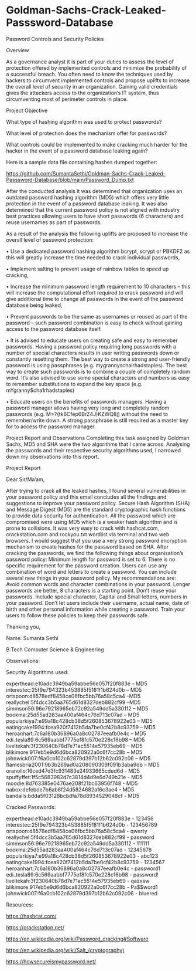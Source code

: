 # Goldman-Sachs-Crack-Leaked-Passsword-Database


Password Controls and Security Policies

Overview

As a governance analyst it is part of your duties to assess the level of protection offered by implemented controls and minimize the probability of a successful breach. You often need to know the techniques used by hackers to circumvent implemented controls and propose uplifts to increase the overall level of security in an organization. Gaining valid credentials gives the attackers access to the organization’s IT system, thus circumventing most of perimeter controls in place.


Project Objective

What type of hashing algorithm was used to protect passwords?

What level of protection does the mechanism offer for passwords?

What controls could be implemented to make cracking much harder for the hacker in the event of a password database leaking again?

Here is a sample data file containing hashes dumped together:

https://github.com/SumantaSethi/Goldman-Sachs-Crack-Leaked-Passsword-Database/blob/main/Password_Dump.txt

After the conducted analysis it was determined that organization uses an outdated password hashing algorithm (MD5) which offers very little protection in the event of a password database leaking. It was also determined that the current password policy is not aligned with industry best practices allowing users to have short passwords (6 characters) and reuse usernames as part of passwords.

As a result of the analysis the following uplifts are proposed to increase the overall level of password protection:

• Use a dedicated password hashing algorithm bcrypt, scrypt or PBKDF2 as this will greatly increase the time needed to crack individual passwords,

• Implement salting to prevent usage of rainbow tables to speed up cracking,

• Increase the minimum password length requirement to 10 characters – this will increase the computational effort required to crack password and will give additional time to change all passwords in the event of the password database being leaked,

• Prevent passwords to be the same as usernames or reused as part of the password – such password combination is easy to check without gaining access to the password database itself.

• It is advised to educate users on creating safe and easy to remember passwords. Having a password policy requiring long passwords with a number of special characters results in user writing passwords down or constantly resetting them. The best way to create a strong and user-friendly password is using passphrases (e.g. mygrannyschairhadstaples). The best way to create such passwords is to combine a couple of completely random word. It’s also advised to use some special characters and numbers as easy to remember substitutions to expand the key space (e.g. mYgranny$cha1rhadstaples)

• Educate users on the benefits of passwords managers. Having a password manager allows having very long and completely random passwords (e.g. M>?{tk6Cfep6BrZ4J)KZWQ8j) without the need to remember/write down. A strong passphrase is still required as a master key for to access the password manager.

Project Report and Observations
Completing this task assigned by Goldman Sachs, MD5 and SHA were the two algorithms that I came across. Analysing the passwords and their respective security algorithms used, I narrowed down my observations into this report.




Project Report

Dear Sir/Ma’am,

After trying to crack all the leaked hashes, I found several vulnerabilities in your password policy and this email concludes all the findings and suggestions to improve your password policy.
Secure Hash Algorithm (SHA) and Message Digest (MD5) are the standard cryptographic hash functions to provide data security for authentication. All the password which are compromised were using MD5 which is a weaker hash algorithm and is prone to collisions.
It was very easy to crack with hashcat.com, crackstation.com and rockyou.txt wordlist via terminal and two web browsers. I would suggest that you use a very strong password encryption mechanism to create hashes for the password based on SHA.
After cracking the passwords, we find the following things about organisation’s password policy:
Minimum length for password is set to 6.
There is no specific requirement for the password creation. Users can use any combination of word and letters to create a password.
You can include several new things in your password policy. My recommendations are:
Avoid common words and character combinations in your password. Longer passwords are better, 8 characters is a starting point.
Don’t reuse your passwords.
Include special character, Capital and Small letters, numbers in your password.
Don’t let users include their username, actual name, date of birth and other personal information while creating a password.
Train your users to follow these policies to keep their passwords safe.

Thanking you,

Name: Sumanta Sethi

B.Tech Computer Science & Engineering




Observations:

Security Algorithms used: 

experthead:e10adc3949ba59abbe56e057f20f883e – MD5
interestec:25f9e794323b453885f5181f1b624d0b – MD5
ortspoon:d8578edf8458ce06fbc5bb76a58c5ca4 –MD5
reallychel:5f4dcc3b5aa765d61d8327deb882cf99 –MD5
simmson56:96e79218965eb72c92a549dd5a330112 – MD5
bookma:25d55ad283aa400af464c76d713c07ad – MD5 
popularkiya7:e99a18c428cb38d5f260853678922e03 – MD5
eatingcake1994:fcea920f7412b5da7be0cf42b8c93759 – MD5 
heroanhart:7c6a180b36896a0a8c02787eeafb0e4c – MD5
edi_tesla89:6c569aabbf7775ef8fc570e228c16b98 – MD5
liveltekah:3f230640b78d7e71ac5514e57935eb69 – MD5
blikimore:917eb5e9d6d6bca820922a0c6f7cc28b – MD5
johnwick007:f6a0cb102c62879d397b12b62c092c06 – MD5
flamesbria2001:9b3b269ad0a208090309f091b3aba9db – MD5
oranolio:16ced47d3fc931483e24933665cded6d - MD5
spuffyffet:1f5c5683982d7c3814d4d9e6d749b21e - MD5
moodie:8d763385e0476ae208f21bc63956f748 - MD5
nabox:defebde7b6ab6f24d5824682a16c3ae4 - MD5
bandalls:bdda5f03128bcbdfa78d8934529048cf - MD5

Cracked Passwords:

experthead:e10adc3949ba59abbe56e057f20f883e - 123456
interestec:25f9e794323b453885f5181f1b624d0b - 123456789
ortspoon:d8578edf8458ce06fbc5bb76a58c5ca4 - qwerty
reallychel:5f4dcc3b5aa765d61d8327deb882cf99 - password
simmson56:96e79218965eb72c92a549dd5a330112 - 111111
bookma:25d55ad283aa400af464c76d713c07ad - 12345678
popularkiya7:e99a18c428cb38d5f260853678922e03 - abc123
eatingcake1994:fcea920f7412b5da7be0cf42b8c93759 - 1234567
heroanhart:7c6a180b36896a0a8c02787eeafb0e4c - password1
edi_tesla89:6c569aabbf7775ef8fc570e228c16b98 - password!
liveltekah:3f230640b78d7e71ac5514e57935eb69 - qazxsw
blikimore:917eb5e9d6d6bca820922a0c6f7cc28b - Pa$$word1
johnwick007:f6a0cb102c62879d397b12b62c092c06 - bluered





Resources:

https://hashcat.com/

https://crackstation.net/

https://en.wikipedia.org/wiki/Password_cracking#Software

https://en.wikipedia.org/wiki/Salt_(cryptography)

https://howsecureismypassword.net/
